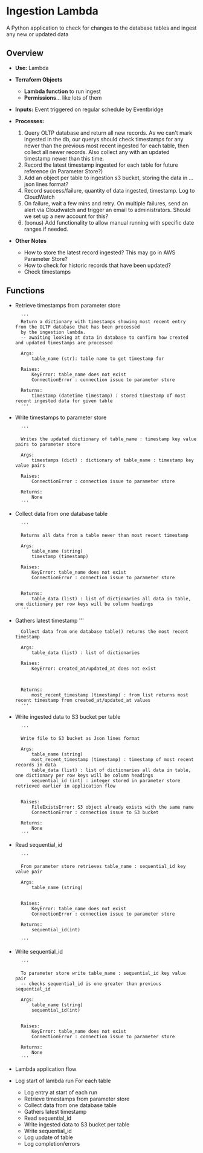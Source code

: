# Ingestion Lambda

A Python application to check for changes to the database tables and ingest any new or updated data

## Overview

- **Use:** Lambda
- **Terraform Objects**

  - **Lambda function** to run ingest
  - **Permissions**... like lots of them

- **Inputs:** Event triggered on regular schedule by Eventbridge
- **Processes:**
  1. Query OLTP database and return all new records. As we can't mark ingested in the db, our querys should check timestamps for any newer than the previous most recent ingested for each table, then collect all newer records. Also collect any with an updated timestamp newer than this time.
  2. Record the latest timestamp ingested for each table for future reference (in Parameter Store?)
  3. Add an object per table to ingestion s3 bucket, storing the data in ... json lines format?
  4. Record success/failure, quantity of data ingested, timestamp. Log to CloudWatch
  5. On failure, wait a few mins and retry. On multiple failures, send an alert via Cloudwatch and trigger an email to administrators. Should we set up a new account for this?
  6. (bonus) Add functionality to allow manual running with specific date ranges if needed.
- **Other Notes**
  - How to store the latest record ingested? This may go in AWS Parameter Store?
  - How to check for historic records that have been updated?
  - Check timestamps

## Functions

- Retrieve timestamps from parameter store

        '''
        Return a dictionary with timestamps showing most recent entry from the OLTP database that has been processed
        by the ingestion lambda.
        -- awaiting looking at data in database to confirm how created and updated timestamps are processed

        Args:
            table_name (str): table name to get timestamp for

        Raises:
            KeyError: table_name does not exist
            ConnectionError : connection issue to parameter store

        Returns:
            timestamp (datetime timestamp) : stored timestamp of most recent ingested data for given table
        '''

- Write timestamps to parameter store

        '''

        Writes the updated dictionary of table_name : timestamp key value pairs to parameter store

        Args:
            timestamps (dict) : dictionary of table_name : timestamp key value pairs

        Raises:
            ConnectionError : connection issue to parameter store

        Returns:
            None
        '''

- Collect data from one database table

        '''

        Returns all data from a table newer than most recent timestamp

        Args:
            table_name (string)
            timestamp (timestamp)

        Raises:
            KeyError: table_name does not exist
            ConnectionError : connection issue to parameter store


        Returns:
            table_data (list) : list of dictionaries all data in table, one dictionary per row keys will be column headings
        '''

- Gathers latest timestamp
  '''

        Collect data from one database table() returns the most recent timestamp

        Args:
            table_data (list) : list of dictionaries

        Raises:
            KeyError: created_at/updated_at does not exist



        Returns:
            most_recent_timestamp (timestamp) : from list returns most recent timestamp from created_at/updated_at values
        '''

- Write ingested data to S3 bucket per table

        '''

        Write file to S3 bucket as Json lines format

        Args:
            table_name (string)
            most_recent_timestamp (timestamp) : timestamp of most recent records in data
            table_data (list) : list of dictionaries all data in table, one dictionary per row keys will be column headings
            sequential_id (int) : integer stored in parameter store retrieved earlier in application flow


        Raises:
            FileExistsError: S3 object already exists with the same name
            ConnectionError : connection issue to S3 bucket

        Returns:
            None
        '''

- Read sequential_id

        '''

        From parameter store retrieves table_name : sequential_id key value pair

        Args:
            table_name (string)


        Raises:
            KeyError: table_name does not exist
            ConnectionError : connection issue to parameter store

        Returns:
            sequential_id(int)

        '''

- Write sequential_id

        '''

        To parameter store write table_name : sequential_id key value pair
        -- checks sequential_id is one greater than previous sequential_id

        Args:
            table_name (string)
            sequential_id(int)


        Raises:
            KeyError: table_name does not exist
            ConnectionError : connection issue to parameter store

        Returns:
            None
        '''

- Lambda application flow
- Log start of lambda run
  For each table
  - Log entry at start of each run
  - Retrieve timestamps from parameter store
  - Collect data from one database table
  - Gathers latest timestamp
  - Read sequential_id
  - Write ingested data to S3 bucket per table
  - Write sequential_id
  - Log update of table
  - Log completion/errors
